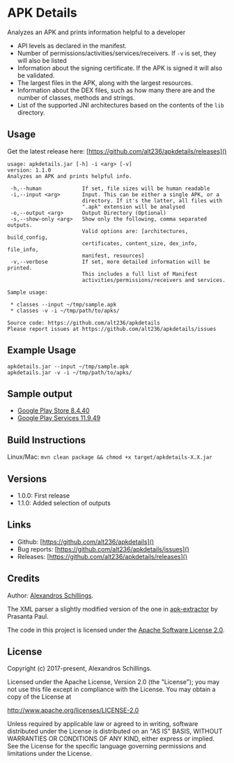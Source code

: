 # APK Details

Analyzes an APK and prints information helpful to a developer

- API levels as declared in the manifest.
- Number of permissions/activities/services/receivers. If `-v` is set, they will also be listed
- Information about the signing certificate. If the APK is signed it will also be validated.
- The largest files in the APK, along with the largest resources.
- Information about the DEX files, such as how many there are and the number of classes, methods and strings.
- List of the supported JNI architectures based on the contents of the `lib` directory.

## Usage
Get the latest release here: [https://github.com/alt236/apkdetails/releases]()

```
usage: apkdetails.jar [-h] -i <arg> [-v]
version: 1.1.0
Analyzes an APK and prints helpful info.

 -h,--human             If set, file sizes will be human readable
 -i,--input <arg>       Input. This can be either a single APK, or a
                        directory. If it's the latter, all files with
                        ".apk" extension will be analysed
 -o,--output <arg>      Output Directory (Optional)
 -s,--show-only <arg>   Show only the following, comma separated outputs.
                        Valid options are: [architectures, build_config,
                        certificates, content_size, dex_info, file_info,
                        manifest, resources]
 -v,--verbose           If set, more detailed information will be printed.
                        This includes a full list of Manifest
                        activities/permissions/receivers and services.

Sample usage:

 * classes --input ~/tmp/sample.apk
 * classes -v -i ~/tmp/path/to/apks/

Source code: https://github.com/alt236/apkdetails
Please report issues at https://github.com/alt236/apkdetails/issues
```
## Example Usage

```
apkdetails.jar --input ~/tmp/sample.apk
apkdetails.jar -v -i ~/tmp/path/to/apks/
```

## Sample output

* [Google Play Store 8.4.40](sample_output/google_play_store_8.4.40.md)
* [Google Play Services 11.9.49](sample_output/google_play_services_11.9.49.md)

## Build Instructions

Linux/Mac: `mvn clean package && chmod +x target/apkdetails-X.X.jar`

## Versions

* 1.0.0: First release
* 1.1.0: Added selection of outputs

## Links

* Github: [https://github.com/alt236/apkdetails]()
* Bug reports: [https://github.com/alt236/apkdetails/issues]()
* Releases: [https://github.com/alt236/apkdetails/releases]()

## Credits

Author: [Alexandros Schillings](https://github.com/alt236).

The XML parser a slightly modified version of the one in [apk-extractor](https://code.google.com/archive/p/apk-extractor) by Prasanta Paul.

The code in this project is licensed under the [Apache Software License 2.0](LICENSE).

## License
Copyright (c) 2017-present, Alexandros Schillings.

Licensed under the Apache License, Version 2.0 (the "License");
you may not use this file except in compliance with the License.
You may obtain a copy of the License at

http://www.apache.org/licenses/LICENSE-2.0

Unless required by applicable law or agreed to in writing, software
distributed under the License is distributed on an "AS IS" BASIS,
WITHOUT WARRANTIES OR CONDITIONS OF ANY KIND, either express or implied.
See the License for the specific language governing permissions and
limitations under the License.